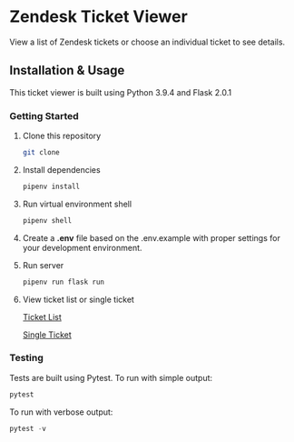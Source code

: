 # Zendesk Ticket Viewer

View a list of Zendesk tickets or choose an individual ticket to see details.

## Installation & Usage

This ticket viewer is built using Python 3.9.4 and Flask 2.0.1

### Getting Started
1. Clone this repository
    ```bash
    git clone 
    ```
2. Install dependencies
    ```bash
    pipenv install
    ```
3. Run virtual environment shell
    ```bash
    pipenv shell
    ```
4. Create a **.env** file based on the .env.example with proper settings for your development environment.

5. Run server
    ```bash
    pipenv run flask run
    ```
6. View ticket list or single ticket

    [Ticket List](http://127.0.0.1:5000/)

    [Single Ticket](http://127.0.0.1:5000/1)


### Testing

Tests are built using Pytest. To run with simple output:
```python
pytest
```
To run with verbose output:
```python
pytest -v
```